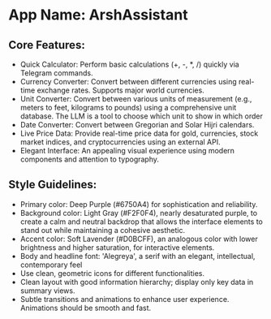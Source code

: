 # **App Name**: ArshAssistant

## Core Features:

- Quick Calculator: Perform basic calculations (+, -, *, /) quickly via Telegram commands.
- Currency Converter: Convert between different currencies using real-time exchange rates. Supports major world currencies.
- Unit Converter: Convert between various units of measurement (e.g., meters to feet, kilograms to pounds) using a comprehensive unit database. The LLM is a tool to choose which unit to show in which order
- Date Converter: Convert between Gregorian and Solar Hijri calendars. 
- Live Price Data: Provide real-time price data for gold, currencies, stock market indices, and cryptocurrencies using an external API.
- Elegant Interface: An appealing visual experience using modern components and attention to typography.

## Style Guidelines:

- Primary color: Deep Purple (#6750A4) for sophistication and reliability.
- Background color: Light Gray (#F2F0F4), nearly desaturated purple, to create a calm and neutral backdrop that allows the interface elements to stand out while maintaining a cohesive aesthetic.
- Accent color: Soft Lavender (#D0BCFF), an analogous color with lower brightness and higher saturation, for interactive elements.
- Body and headline font: 'Alegreya', a serif with an elegant, intellectual, contemporary feel
- Use clean, geometric icons for different functionalities.
- Clean layout with good information hierarchy; display only key data in summary views.
- Subtle transitions and animations to enhance user experience. Animations should be smooth and fast.